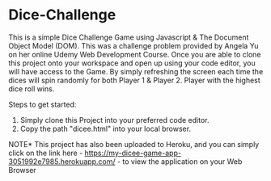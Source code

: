 # Dice-Challenge

This is a simple Dice Challenge Game using Javascript & The Document Object Model (DOM). This was a challenge problem provided by Angela Yu on her online Udemy Web Development Course. Once you are able to clone this project onto your workspace and open up using your code editor, you will have access to the Game. By simply refreshing the screen each time the dices will spin randomly for both Player 1 & Player 2. Player with the highest dice roll wins.

Steps to get started:
1) Simply clone this Project into your preferred code editor.
2) Copy the path "dicee.html" into your local browser.


NOTE* This project has also been uploaded to Heroku, and you can simply click on the link here - https://my-dicee-game-app-3051992e7985.herokuapp.com/ - to view the application on your Web Browser
